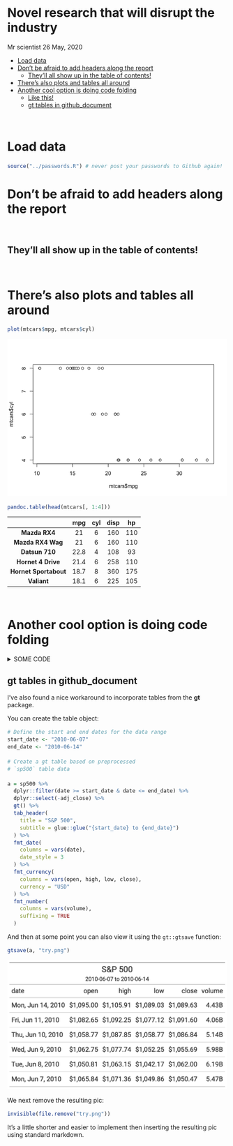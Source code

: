 Novel research that will disrupt the industry
================
Mr scientist
26 May, 2020

  - [Load data](#load-data)
  - [Don’t be afraid to add headers along the
    report](#dont-be-afraid-to-add-headers-along-the-report)
      - [They’ll all show up in the table of
        contents\!](#theyll-all-show-up-in-the-table-of-contents)
  - [There’s also plots and tables all
    around](#theres-also-plots-and-tables-all-around)
  - [Another cool option is doing code
    folding](#another-cool-option-is-doing-code-folding)
      - [Like this\!](#like-this)
      - [gt tables in github\_document](#gt-tables-in-github_document)

<br>

# Load data

``` r
source("../passwords.R") # never post your passwords to Github again!
```

# Don’t be afraid to add headers along the report

<br>

## They’ll all show up in the table of contents\!

<br>

# There’s also plots and tables all around

``` r
plot(mtcars$mpg, mtcars$cyl)
```

![](README_files/figure-gfm/show%20a%20plot-1.png)<!-- -->

``` r
pandoc.table(head(mtcars[, 1:4]))
```

|                       | mpg  | cyl | disp | hp  |
| :-------------------: | :--: | :-: | :--: | :-: |
|     **Mazda RX4**     |  21  |  6  | 160  | 110 |
|   **Mazda RX4 Wag**   |  21  |  6  | 160  | 110 |
|    **Datsun 710**     | 22.8 |  4  | 108  | 93  |
|  **Hornet 4 Drive**   | 21.4 |  6  | 258  | 110 |
| **Hornet Sportabout** | 18.7 |  8  | 360  | 175 |
|      **Valiant**      | 18.1 |  6  | 225  | 105 |

<br>

# Another cool option is doing code folding

<details>

<summary>SOME CODE</summary>

<p>

#### Like this\!

``` r
print("source: https://gist.github.com/joyrexus/16041f2426450e73f5df9391f7f7ae5f")
```

    ## [1] "source: https://gist.github.com/joyrexus/16041f2426450e73f5df9391f7f7ae5f"

</p>

</details>

## gt tables in github\_document

I’ve also found a nice workaround to incorporate tables from the **gt**
package.

You can create the table object:

``` r
# Define the start and end dates for the data range
start_date <- "2010-06-07"
end_date <- "2010-06-14"

# Create a gt table based on preprocessed
# `sp500` table data

a = sp500 %>%
  dplyr::filter(date >= start_date & date <= end_date) %>%
  dplyr::select(-adj_close) %>%
  gt() %>%
  tab_header(
    title = "S&P 500",
    subtitle = glue::glue("{start_date} to {end_date}")
  ) %>%
  fmt_date(
    columns = vars(date),
    date_style = 3
  ) %>%
  fmt_currency(
    columns = vars(open, high, low, close),
    currency = "USD"
  ) %>%
  fmt_number(
    columns = vars(volume),
    suffixing = TRUE
  ) 
```

And then at some point you can also view it using the `gt::gtsave`
function:

``` r
gtsave(a, "try.png")
```

![](README_files/figure-gfm/show%20gt%20table-1.png)<!-- -->

We next remove the resulting pic:

``` r
invisible(file.remove("try.png"))
```

It’s a little shorter and easier to implement then inserting the
resulting pic using standard markdown.
